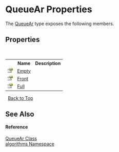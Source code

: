 # QueueAr Properties
 

The <a href="57ea1227-0fd7-3dbe-0ad6-7d430c4ce917">QueueAr</a> type exposes the following members.


## Properties
&nbsp;<table><tr><th></th><th>Name</th><th>Description</th></tr><tr><td>![Public property](media/pubproperty.gif "Public property")</td><td><a href="0274378e-6a07-779d-3fdd-1d75845f3def">Empty</a></td><td /></tr><tr><td>![Public property](media/pubproperty.gif "Public property")</td><td><a href="7136eb42-e67c-f570-6797-fffbd561750f">Front</a></td><td /></tr><tr><td>![Public property](media/pubproperty.gif "Public property")</td><td><a href="6ed71482-f133-e6b3-c830-af073da9f929">Full</a></td><td /></tr></table>&nbsp;
<a href="#queuear-properties">Back to Top</a>

## See Also


#### Reference
<a href="57ea1227-0fd7-3dbe-0ad6-7d430c4ce917">QueueAr Class</a><br /><a href="82f88b43-fdc9-bc99-9558-75fce96d448f">algorithms Namespace</a><br />